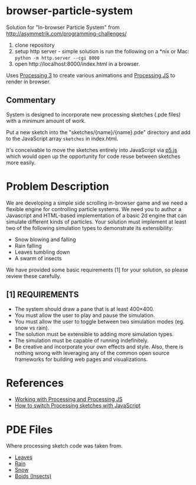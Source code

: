 # browser-particle-system

Solution for "In-browser Particle System" from http://asymmetrik.com/programming-challenges/

 1. clone repository 
 1. setup http server - simple solution is run the following on a *nix or Mac: `python -m http.server --cgi 8000`
 1. open http://localhost:8000/index.html in a browser. 

Uses [Processing 3](https://processing.org/) to create various animations and [Processing JS](http://processingjs.org/) to render in browser. 

## Commentary 

System is designed to incorporate new processing sketches (.pde files) with a minimum amount of work. 

Put a new sketch into the "sketches/{name}/{name}.pde" directory and add to the JavaScript array `sketches` in index.html. 

It's conceivable to move the sketches entirely into JavaScript via [p5.js](https://p5js.org/) which would open up the opportunity for code reuse between sketches more easily. 

# Problem Description

We are developing a simple side scrolling in-browser game and we need a flexible engine for controlling particle systems. We need you to author a Javascript and HTML-based implementation of a basic 2d engine that can simulate different kinds of particles. Your solution must implement at least two of the following simulation types to demonstrate its extensibility:

 * Snow blowing and falling
 * Rain falling
 * Leaves tumbling down
 * A swarm of insects

We have provided some basic requirements [1] for your solution, so please review these carefully.

## [1] REQUIREMENTS

 * The system should draw a pane that is at least 400×400.
 * You must allow the user to play and pause the simulation.
 * You must allow the user to toggle between two simulation modes (eg. snow vs rain).
 * The solution must be extensible to adding more simulation types.
 * The simulation must be capable of running indefinitely.
 * Be creative and incorporate your own effects and style. Also, there is nothing wrong with leveraging any of the common open source frameworks for building web pages and visualizations.

# References 

 * [Working with Processing and Processing JS](http://processingjs.org/articles/PomaxGuide.html)
 * [How to switch Processing sketches with JavaScript](http://stackoverflow.com/a/11200193/470838)

# PDE Files 

Where processing sketch code was taken from. 

 * [Leaves](http://www.openprocessing.org/sketch/163035)
 * [Rain](http://www.openprocessing.org/sketch/210804) 
 * [Snow](http://solemone.de/demos/snow-effect-processing/)
 * [Boids (Insects)](http://cs.brynmawr.edu/gxk2013/examples/advanced/boids/) 

